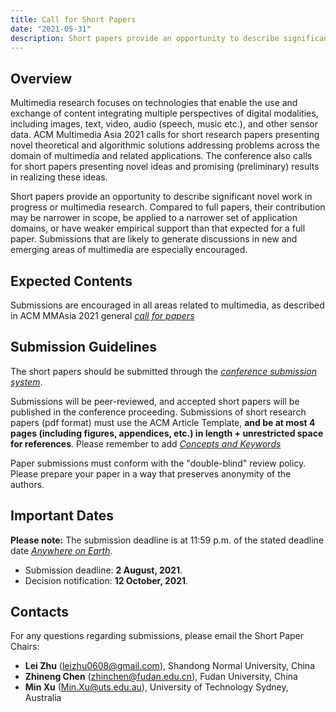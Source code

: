 ```yaml
---
title: Call for Short Papers
date: "2021-05-31"
description: Short papers provide an opportunity to describe significant novel work in progress or multimedia research. Compared to full papers, their contribution may be narrower in scope, be applied to a narrower set of application domains, or have weaker empirical support than that expected for a full paper. 
---
```


## Overview

Multimedia research focuses on technologies that enable the use and exchange of content integrating multiple perspectives of digital modalities, including images, text, video, audio (speech, music etc.), and other sensor data. ACM Multimedia Asia 2021 calls for short research papers presenting novel theoretical and algorithmic solutions addressing problems across the domain of multimedia and related applications. The conference also calls for short papers presenting novel ideas and promising (preliminary) results in realizing these ideas.

Short papers provide an opportunity to describe significant novel work in progress or multimedia research. Compared to full papers, their contribution may be narrower in scope, be applied to a narrower set of application domains, or have weaker empirical support than that expected for a full paper. Submissions that are likely to generate discussions in new and emerging areas of multimedia are especially encouraged.


## Expected Contents

Submissions are encouraged in all areas related to multimedia, as described in ACM MMAsia 2021 general [*call for papers*](https://mmasia2021.uqcloud.net/call-for-papers)

## Submission Guidelines
The short papers should be submitted through the [*conference submission system*](https://cmt3.research.microsoft.com/MMASIA2021/).

Submissions will be peer-reviewed, and accepted short papers will be published in the conference proceeding. Submissions of short research papers (pdf format) must use the ACM Article Template, **and be at most 4 pages (including figures, appendices, etc.) in length + unrestricted space for references**. Please remember to add [*Concepts and Keywords*](https://www.acm.org/publications/proceedings-template)

Paper submissions must conform with the "double-blind" review policy. Please prepare your paper in a way that preserves anonymity of the authors.

## Important Dates

**Please note:** The submission deadline is at 11:59 p.m. of the stated deadline date [*Anywhere on Earth*](https://www.timeanddate.com/time/zones/aoe).

- Submission deadline: **2 August, 2021**.
- Decision notification: **12 October, 2021**.

## Contacts

For any questions regarding submissions, please email the Short Paper Chairs: 

- **Lei Zhu** ([leizhu0608@gmail.com](mailto:leizhu0608@gmail.com)), Shandong Normal University, China
- **Zhineng Chen** ([zhinchen@fudan.edu.cn](mailto:zhinchen@fudan.edu.cn)), Fudan University, China
- **Min Xu** ([Min.Xu@uts.edu.au](mailto:Min.Xu@uts.edu.au)), University of Technology Sydney, Australia
